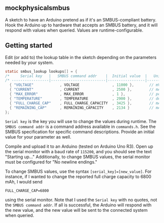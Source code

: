 ## mockphysicalsmbus

A sketch to have an Arduino pretend as if it's an SMBUS-compliant battery. Hook the Arduino up to hardware that accepts an SMBUS battery, and it will respond with values when queried. Values are runtime-configurable.

## Getting started

Edit (or add to) the lookup table in the sketch depending on the parameters needed by your system.

```c
static smbus_lookup lookups[] = {
/*     Serial key   |   SMBUS command addr    |  Initial value  |   Units  */
/* -----------------|-------------------------|-----------------|--------- */
  { "VOLTAGE"            , VOLTAGE               , 11000 },       // mV
  { "CURRENT"            , CURRENT               , 2500 },        // mA
  { "MAX_ERROR"          , MAX_ERROR             , 1 },           // percent
  { "TEMPERATURE"        , TEMPERATURE           , 2900 },        // deciKelvin
  { "FULL_CHARGE_CAP"    , FULL_CHARGE_CAPACITY  , 3425 },        // mAh
  { "REMAINING_CAP"      , REMAINING_CAPACITY    , 2134 }         // mAh
};
```

`Serial key` is the key you will use to change the values during runtime. The `SMBUS command addr` is a command address available in `commands.h`. See the SMBUS specification for specific command descriptions. Provide an initial value for your parameter as well.

Compile and upload it to an Arduino (tested on Arduino Uno R3). Open up the serial monitor with a baud rate of `115200`, and you should see the text "Starting up..." Additionally, to change SMBUS values, the serial monitor must be configured for "No newline endings." 

To change SMBUS values, use the syntax `[serial_key]=[new_value]`. For instance, if I wanted to change the reported full charge capacity to 6800 mAh, I would send

```
FULL_CHARGE_CAP=6800
```

using the serial monitor. Note that I used the `Serial key` with no quotes, not the `SMBUS command addr`. If all is successful, the Arduino will respond with the new value, and the new value will be sent to the connected system when queried.